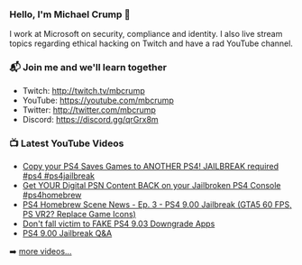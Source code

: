 ### Hello, I'm Michael Crump 👋

I work at Microsoft on security, compliance and identity. I also live stream topics regarding ethical hacking on Twitch and have a rad YouTube channel. 

### 📬 Join me and we'll learn together

- Twitch: http://twitch.tv/mbcrump
- YouTube: https://youtube.com/mbcrump
- Twitter: http://twitter.com/mbcrump
- Discord: https://discord.gg/qrGrx8m

### 📺 Latest YouTube Videos

<!-- YOUTUBE:START -->
- [Copy your PS4 Saves Games to ANOTHER PS4! JAILBREAK required #ps4 #ps4jailbreak](https://www.youtube.com/watch?v=yv2JDc3kzsk)
- [Get YOUR Digital PSN Content BACK on your Jailbroken PS4 Console #ps4homebrew](https://www.youtube.com/watch?v=P9qnJhSoRRA)
- [PS4 Homebrew Scene News - Ep. 3 - PS4 9.00 Jailbreak &lpar;GTA5 60 FPS, PS VR2? Replace Game Icons&rpar;](https://www.youtube.com/watch?v=2KBpOsa0s_4)
- [Don&#39;t fall victim to FAKE PS4 9.03 Downgrade Apps](https://www.youtube.com/watch?v=HUjocYjZSV0)
- [PS4 9.00 Jailbreak Q&amp;A](https://www.youtube.com/watch?v=6kRbi2OOQEw)
<!-- YOUTUBE:END -->

➡️ [more videos...](https://youtube.com/mbcrump)

